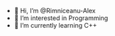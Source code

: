 - 👋 Hi, I’m @Rimniceanu-Alex
- 👀 I’m interested in Programming
- 🌱 I’m currently learning C++

<!---
Rimniceanu-Alex/Rimniceanu-Alex is a ✨ special ✨ repository because its `README.md` (this file) appears on your GitHub profile.
You can click the Preview link to take a look at your changes.
--->
